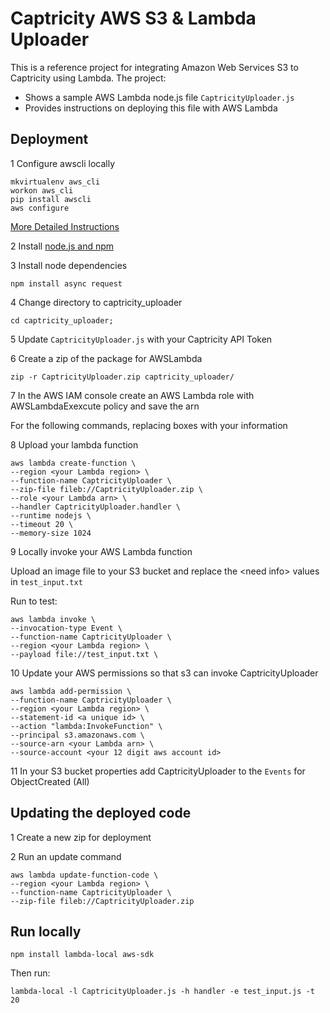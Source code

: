 

# Captricity AWS S3 & Lambda Uploader

This is a reference project for integrating Amazon Web Services S3 to Captricity using Lambda. The project:

* Shows a sample AWS Lambda node.js file `CaptricityUploader.js`
* Provides instructions on deploying this file with AWS Lambda

## Deployment
1 Configure awscli locally

    mkvirtualenv aws_cli
    workon aws_cli
    pip install awscli
    aws configure

[More Detailed Instructions](http://docs.aws.amazon.com/lambda/latest/dg/walkthrough-custom-events-deploy.html)

2 Install [node.js and npm](https://docs.npmjs.com/getting-started/installing-node)

3 Install node dependencies

    npm install async request

4 Change directory to captricity_uploader

    cd captricity_uploader;

5 Update `CaptricityUploader.js` with your Captricity API Token

6 Create a zip of the package for AWSLambda

    zip -r CaptricityUploader.zip captricity_uploader/

7 In the AWS IAM console create an AWS Lambda role with AWSLambdaExexcute policy and save the arn

For the following commands, replacing <info needed> boxes with your information

8 Upload your lambda function

    aws lambda create-function \
    --region <your Lambda region> \
    --function-name CaptricityUploader \
    --zip-file fileb://CaptricityUploader.zip \
    --role <your Lambda arn> \
    --handler CaptricityUploader.handler \
    --runtime nodejs \
    --timeout 20 \
    --memory-size 1024

9 Locally invoke your AWS Lambda function

Upload an image file to your S3 bucket and replace the \<need info\> values in `test_input.txt`

Run to test:

    aws lambda invoke \
    --invocation-type Event \
    --function-name CaptricityUploader \
    --region <your Lambda region> \
    --payload file://test_input.txt \

10 Update your AWS permissions so that s3 can invoke CaptricityUploader

    aws lambda add-permission \
    --function-name CaptricityUploader \
    --region <your Lambda region> \
    --statement-id <a unique id> \
    --action "lambda:InvokeFunction" \
    --principal s3.amazonaws.com \
    --source-arn <your Lambda arn> \
    --source-account <your 12 digit aws account id>

11 In your S3 bucket properties add CaptricityUploader to the `Events` for ObjectCreated (All)

## Updating the deployed code

1 Create a new zip for deployment

2 Run an update command

    aws lambda update-function-code \
    --region <your Lambda region> \
    --function-name CaptricityUploader \
    --zip-file fileb://CaptricityUploader.zip

## Run locally

    npm install lambda-local aws-sdk

Then run:

    lambda-local -l CaptricityUploader.js -h handler -e test_input.js -t 20

